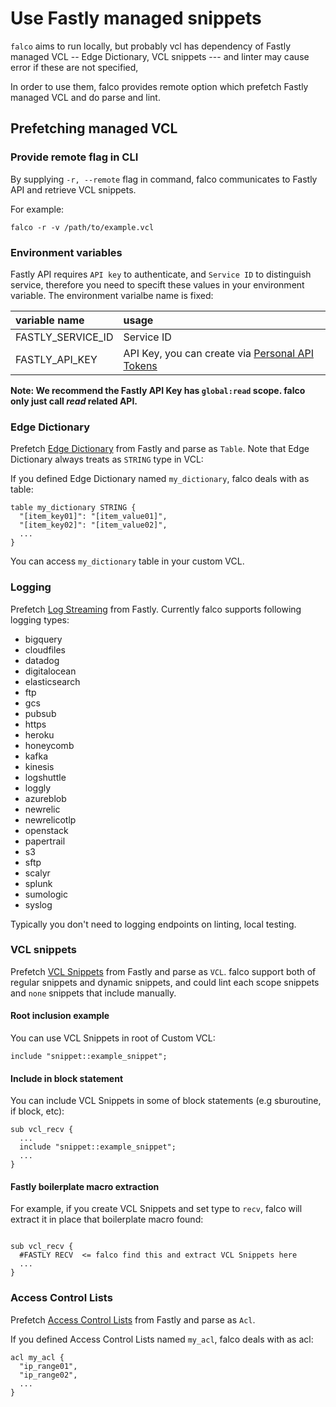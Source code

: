 # Use Fastly managed snippets

`falco` aims to run locally, but probably vcl has dependency of Fastly managed VCL -- Edge Dictionary, VCL snippets --- and linter may cause error if these are not specified,

In order to use them, falco provides remote option which prefetch Fastly managed VCL and do parse and lint.

## Prefetching managed VCL

### Provide remote flag in CLI

By supplying `-r, --remote` flag in command, falco communicates to Fastly API and retrieve VCL snippets.

For example:

```shell
falco -r -v /path/to/example.vcl
```

### Environment variables

Fastly API requires `API key` to authenticate, and `Service ID` to distinguish service, therefore you need to specift these values in your environment variable.
The environment varialbe name is fixed:

| variable name     | usage |
|:------------------|:----  |
| FASTLY_SERVICE_ID | Service ID |
| FASTLY_API_KEY    | API Key, you can create via [Personal API Tokens](https://manage.fastly.com/account/personal/tokens) |

**Note: We recommend the Fastly API Key has `global:read` scope. falco only just call _read_ related API.**


### Edge Dictionary

Prefetch [Edge Dictionary](https://docs.fastly.com/en/guides/about-edge-dictionaries) from Fastly and parse as `Table`.
Note that Edge Dictionary always treats as `STRING` type in VCL:

If you defined Edge Dictionary named `my_dictionary`, falco deals with as table:

```
table my_dictionary STRING {
  "[item_key01]": "[item_value01]",
  "[item_key02]": "[item_value02]",
  ...
}
```

You can access `my_dictionary` table in your custom VCL.

### Logging

Prefetch [Log Streaming](https://docs.fastly.com/en/guides/log-streaming-https) from Fastly.
Currently falco supports following logging types:

- bigquery
- cloudfiles
- datadog
- digitalocean
- elasticsearch
- ftp
- gcs
- pubsub
- https
- heroku
- honeycomb
- kafka
- kinesis
- logshuttle
- loggly
- azureblob
- newrelic
- newrelicotlp
- openstack
- papertrail
- s3
- sftp
- scalyr
- splunk
- sumologic
- syslog

Typically you don't need to logging endpoints on linting, local testing.

### VCL snippets

Prefetch [VCL Snippets](https://docs.fastly.com/en/guides/about-vcl-snippets) from Fastly and parse as `VCL`.
falco support both of regular snippets and dynamic snippets, and could lint each scope snippets and `none` snippets that include manually.


#### Root inclusion example

You can use VCL Snippets in root of Custom VCL:

```
include "snippet::example_snippet";
```

#### Include in block statement

You can include VCL Snippets in some of block statements (e.g sburoutine, if block, etc):

```
sub vcl_recv {
  ...
  include "snippet::example_snippet";
  ...
}
```

#### Fastly boilerplate macro extraction

For example, if you create VCL Snippets and set type to `recv`, falco will extract it in place that boilerplate macro found:

```

sub vcl_recv {
  #FASTLY RECV  <= falco find this and extract VCL Snippets here
  ...
}
```

### Access Control Lists

Prefetch [Access Control Lists](https://docs.fastly.com/en/guides/about-acls) from Fastly and parse as `Acl`.

If you defined Access Control Lists named `my_acl`, falco deals with as acl:

```
acl my_acl {
  "ip_range01",
  "ip_range02",
  ...
}
```
